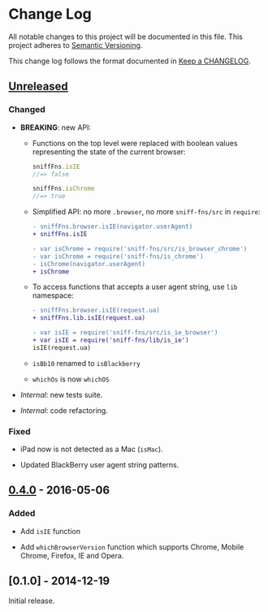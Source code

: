 # Change Log

All notable changes to this project will be documented in this file.
This project adheres to [Semantic Versioning].

This change log follows the format documented in [Keep a CHANGELOG].

[Semantic Versioning]: http://semver.org/
[Keep a CHANGELOG]: http://keepachangelog.com/

## [Unreleased]

### Changed

- **BREAKING**: new API:

  - Functions on the top level were replaced with boolean values
    representing the state of the current browser:

    ```js
    sniffFns.isIE
    //=> false

    sniffFns.isChrome
    //=> true
    ```

  - Simplified API: no more `.browser`, no more `sniff-fns/src` in `require`:

    ```diff
    - sniffFns.browser.isIE(navigator.userAgent)
    + sniffFns.isIE

    - var isChrome = require('sniff-fns/src/is_browser_chrome')
    - var isChrome = require('sniff-fns/is_chrome')
    - isChrome(navigator.userAgent)
    + isChrome
    ```

  - To access functions that accepts a user agent string,
    use `lib` namespace:

    ```diff
    - sniffFns.browser.isIE(request.ua)
    + sniffFns.lib.isIE(request.ua)

    - var isIE = require('sniff-fns/src/is_ie_browser')
    + var isIE = require('sniff-fns/lib/is_ie')
    isIE(request.ua)
    ```

  - `isBb10` renamed to `isBlackberry`

  - `whichOs` is now `whichOS`

- *Internal*: new tests suite.

- *Internal*: code refactoring.

### Fixed

- iPad now is not detected as a Mac (`isMac`).

- Updated BlackBerry user agent string patterns.

## [0.4.0] - 2016-05-06

### Added

- Add `isIE` function

- Add `whichBrowserVersion` function which supports Chrome, Mobile Chrome,
  Firefox, IE and Opera.

## [0.1.0] - 2014-12-19

Initial release.

[Unreleased]: https://github.com/js-fns/sniff-fns/compare/v0.4.0...HEAD
[0.4.0]: https://github.com/js-fns/sniff-fns/compare/v0.1.0...v0.4.0
